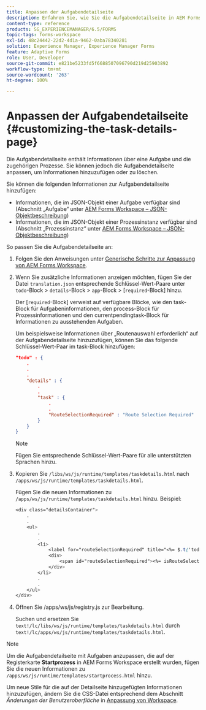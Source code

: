 ```yaml
---
title: Anpassen der Aufgabendetailseite
description: Erfahren Sie, wie Sie die Aufgabendetailseite in AEM Forms Workspace anpassen, um die Standardinformationen zu einer Aufgabe zu ändern.
content-type: reference
products: SG_EXPERIENCEMANAGER/6.5/FORMS
topic-tags: forms-workspace
exl-id: 48c24442-22d2-4d1a-9462-0aba78340281
solution: Experience Manager, Experience Manager Forms
feature: Adaptive Forms
role: User, Developer
source-git-commit: e821be5233fd5f6688507096790d219d25903892
workflow-type: tm+mt
source-wordcount: '263'
ht-degree: 100%

---
```


# Anpassen der Aufgabendetailseite {#customizing-the-task-details-page}

Die Aufgabendetailseite enthält Informationen über eine Aufgabe und die zugehörigen Prozesse. Sie können jedoch die Aufgabendetailseite anpassen, um Informationen hinzuzufügen oder zu löschen.

Sie können die folgenden Informationen zur Aufgabendetailseite hinzufügen:

* Informationen, die im JSON-Objekt einer Aufgabe verfügbar sind (Abschnitt „Aufgabe“ unter [AEM Forms Workspace – JSON-Objektbeschreibung](/help/forms/using/html-workspace-json-object-description.md))
* Informationen, die im JSON-Objekt einer Prozessinstanz verfügbar sind (Abschnitt „Prozessinstanz“ unter [AEM Forms Workspace – JSON-Objektbeschreibung](/help/forms/using/html-workspace-json-object-description.md))

So passen Sie die Aufgabendetailseite an:

1. Folgen Sie den Anweisungen unter [Generische Schritte zur Anpassung von AEM Forms Workspace](/help/forms/using/generic-steps-html-workspace-customization.md).
1. Wenn Sie zusätzliche Informationen anzeigen möchten, fügen Sie der Datei `translation.json` entsprechende Schlüssel-Wert-Paare unter `todo`-Block > `details`-Block > `app`-Block > [`required`-Block] hinzu.

   Der [`required`-Block] verweist auf verfügbare Blöcke, wie den task-Block für Aufgabeninformationen, den process-Block für Prozessinformationen und den currentpendingtask-Block für Informationen zu ausstehenden Aufgaben.

   Um beispielsweise Informationen über „Routenauswahl erforderlich“ auf der Aufgabendetailseite hinzuzufügen, können Sie das folgende Schlüssel-Wert-Paar im task-Block hinzufügen:

   ```json
   "todo" : {
       .
       .
       .
       "details" : {
           .
           .
           "task" : {
               .
               .
               "RouteSelectionRequired" : "Route Selection Required"
           }
       }
   }
   ```

   >[!NOTE]
   >
   >Fügen Sie entsprechende Schlüssel-Wert-Paare für alle unterstützten Sprachen hinzu.

1. Kopieren Sie `/libs/ws/js/runtime/templates/taskdetails.html` nach `/apps/ws/js/runtime/templates/taskdetails.html`.

   Fügen Sie die neuen Informationen zu `/apps/ws/js/runtime/templates/taskdetails.html` hinzu. Beispiel:

   ```css
   <div class="detailsContainer">
       .
       .
       <ul>
           .
           .
           <li>
               <label for="routeSelectionRequired" title="<%= $.t('todo.details.task.RouteSelectionRequired')%>"><%= $.t('todo.details.task.RouteSelectionRequired')%></label>
               <div>
                   <span id="routeSelectionRequired"><%= isRouteSelectionRequired != null ? isRouteSelectionRequired : ''%></span>
               </div>
           </li>
           .
           .
       </ul>
   </div>
   ```

1. Öffnen Sie /apps/ws/js/registry.js zur Bearbeitung.

   Suchen und ersetzen Sie `text!/lc/libs/ws/js/runtime/templates/taskdetails.html` durch `text!/lc/apps/ws/js/runtime/templates/taskdetails.html`.

>[!NOTE]
>
>Um die Aufgabendetailseite mit Aufgaben anzupassen, die auf der Registerkarte **Startprozess** in AEM Forms Workspace erstellt wurden, fügen Sie die neuen Informationen zu `/apps/ws/js/runtime/templates/startprocess.html` hinzu.
>
>Um neue Stile für die auf der Detailseite hinzugefügten Informationen hinzuzufügen, ändern Sie die CSS-Datei entsprechend dem Abschnitt *Änderungen der Benutzeroberfläche* in [Anpassung von Workspace](changing-locale-user-interface.md).
